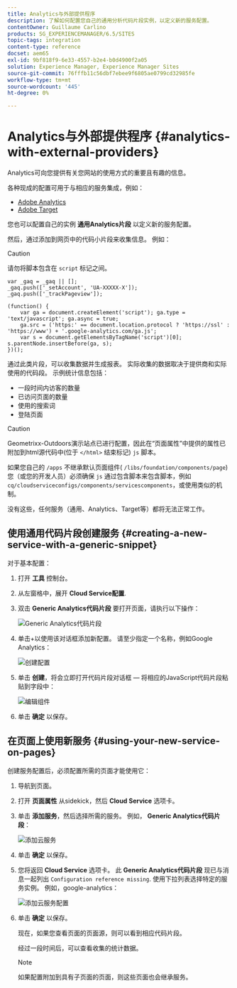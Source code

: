 ```yaml
---
title: Analytics与外部提供程序
description: 了解如何配置您自己的通用分析代码片段实例，以定义新的服务配置。
contentOwner: Guillaume Carlino
products: SG_EXPERIENCEMANAGER/6.5/SITES
topic-tags: integration
content-type: reference
docset: aem65
exl-id: 9bf818f9-6e33-4557-b2e4-b0d4900f2a05
solution: Experience Manager, Experience Manager Sites
source-git-commit: 76fffb11c56dbf7ebee9f6805ae0799cd32985fe
workflow-type: tm+mt
source-wordcount: '445'
ht-degree: 0%

---
```



# Analytics与外部提供程序 {#analytics-with-external-providers}

Analytics可向您提供有关您网站的使用方式的重要且有趣的信息。

各种现成的配置可用于与相应的服务集成，例如：

* [Adobe Analytics](/help/sites-administering/adobeanalytics.md)
* [Adobe Target](/help/sites-administering/target.md)

您也可以配置自己的实例 **通用Analytics片段** 以定义新的服务配置。

然后，通过添加到网页中的代码小片段来收集信息。 例如：

>[!CAUTION]
>
>请勿将脚本包含在 `script` 标记之间。

```
var _gaq = _gaq || [];
_gaq.push(['_setAccount', 'UA-XXXXX-X']);
_gaq.push(['_trackPageview']);

(function() {
    var ga = document.createElement('script'); ga.type = 'text/javascript'; ga.async = true;
    ga.src = ('https:' == document.location.protocol ? 'https://ssl' : 'https://www') + '.google-analytics.com/ga.js';
    var s = document.getElementsByTagName('script')[0]; s.parentNode.insertBefore(ga, s);
})();
```

通过此类片段，可以收集数据并生成报表。 实际收集的数据取决于提供商和实际使用的代码段。 示例统计信息包括：

* 一段时间内访客的数量
* 已访问页面的数量
* 使用的搜索词
* 登陆页面

>[!CAUTION]
>
>Geometrixx-Outdoors演示站点已进行配置，因此在“页面属性”中提供的属性已附加到html源代码中(位于 `</html>` 结束标记) `js` 脚本。
>
>如果您自己的 `/apps` 不继承默认页面组件( `/libs/foundation/components/page`)您（或您的开发人员）必须确保 `js` 通过包含脚本来包含脚本，例如 `cq/cloudserviceconfigs/components/servicescomponents`，或使用类似的机制。
>
>没有这些，任何服务（通用、Analytics、Target等）都将无法正常工作。

## 使用通用代码片段创建服务 {#creating-a-new-service-with-a-generic-snippet}

对于基本配置：

1. 打开 **工具** 控制台。
1. 从左窗格中，展开 **Cloud Service配置**.
1. 双击 **Generic Analytics代码片段** 要打开页面，请执行以下操作：

   ![Generic Analytics代码片段](assets/analytics_genericoverview.png)

1. 单击+以使用该对话框添加新配置。 请至少指定一个名称，例如Google Analytics：

   ![创建配置](assets/analytics_addconfig.png)

1. 单击 **创建**，将会立即打开代码片段对话框 — 将相应的JavaScript代码片段粘贴到字段中：

   ![编辑组件](assets/analytics_snippet.png)

1. 单击 **确定** 以保存。

## 在页面上使用新服务 {#using-your-new-service-on-pages}

创建服务配置后，必须配置所需的页面才能使用它：

1. 导航到页面。
1. 打开 **页面属性** 从sidekick，然后 **Cloud Service** 选项卡。
1. 单击 **添加服务**，然后选择所需的服务。 例如， **Generic Analytics代码片段**：

   ![添加云服务](assets/analytics_selectservice.png)

1. 单击 **确定** 以保存。
1. 您将返回 **Cloud Service** 选项卡。 此 **Generic Analytics代码片段** 现已与消息一起列出 `Configuration reference missing`. 使用下拉列表选择特定的服务实例。 例如，google-analytics：

   ![添加云服务配置](assets/analytics_selectspecificservice.png)

1. 单击 **确定** 以保存。

   现在，如果您查看页面的页面源，则可以看到相应代码片段。

   经过一段时间后，可以查看收集的统计数据。

   >[!NOTE]
   >
   >如果配置附加到具有子页面的页面，则这些页面也会继承服务。
